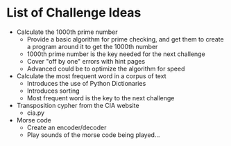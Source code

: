 # List of Challenge Ideas

* Calculate the 1000th prime number
    - Provide a basic algorithm for prime checking, and get them to create a
      program around it to get the 1000th number
    - 1000th prime number is the key needed for the next challenge
    - Cover "off by one" errors with hint pages
    - Advanced could be to optimize the algorithm for speed
* Calculate the most frequent word in a corpus of text
    - Introduces the use of Python Dictionaries
    - Introduces sorting
    - Most frequent word is the key to the next challenge
* Transposition cypher from the CIA website
    - cia.py
* Morse code
    - Create an encoder/decoder
    - Play sounds of the morse code being played...
